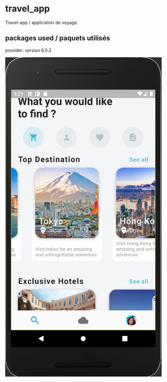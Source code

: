 # travel_app

Travel-app / application de voyage.

## packages used / paquets utilisés

provider: version 6.0.2

![cap1.png](images/cap1.png)
